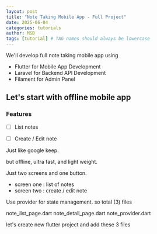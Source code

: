 ```yaml
---
layout: post
title: "Note Taking Mobile App - Full Project"
date: 2025-06-04
categories: tutorials
author: MSD
tags: [tutorial] # TAG names should always be lowercase
---
```


We'll develop full note taking mobile app using 
- Flutter  for Mobile App Development
- Laravel for Backend API Development
- Filament for Admin Panel


## Let's start with offline mobile app

### Features 

- [ ] List notes
- [ ] Create / Edit  note 


Just like google keep.

but offline, ultra fast, and light weight.

Just two screens and one button.
- screen one : list of notes
- screen two : create / edit note

Use provider for state management.
so total (3) files

note_list_page.dart
note_detail_page.dart
note_provider.dart

let's create new flutter project and add these 3 files 

